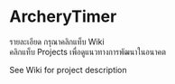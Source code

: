 # ArcheryTimer

รายละเอียด กรุณาคลิกแท็บ Wiki  
คลิกแท็บ Projects เพื่อดูแนวทางการพัฒนาในอนาคต  

See Wiki for project description
